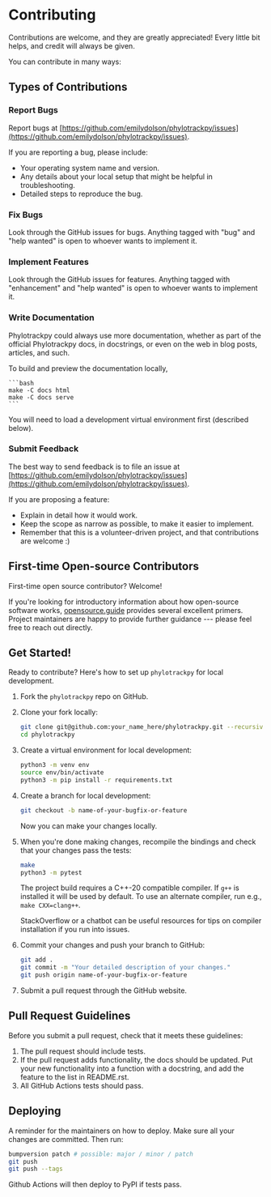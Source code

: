 # Contributing

Contributions are welcome, and they are greatly appreciated! Every little bit
helps, and credit will always be given.

You can contribute in many ways:

## Types of Contributions

### Report Bugs

Report bugs at [https://github.com/emilydolson/phylotrackpy/issues](https://github.com/emilydolson/phylotrackpy/issues).

If you are reporting a bug, please include:

- Your operating system name and version.
- Any details about your local setup that might be helpful in troubleshooting.
- Detailed steps to reproduce the bug.

### Fix Bugs

Look through the GitHub issues for bugs. Anything tagged with "bug" and "help
wanted" is open to whoever wants to implement it.

### Implement Features

Look through the GitHub issues for features. Anything tagged with "enhancement"
and "help wanted" is open to whoever wants to implement it.

### Write Documentation

Phylotrackpy could always use more documentation, whether as part of the
official Phylotrackpy docs, in docstrings, or even on the web in blog posts,
articles, and such.

To build and preview the documentation locally,

    ```bash
    make -C docs html
    make -C docs serve
    ```

You will need to load a development virtual environment first (described below).

### Submit Feedback

The best way to send feedback is to file an issue at [https://github.com/emilydolson/phylotrackpy/issues](https://github.com/emilydolson/phylotrackpy/issues).

If you are proposing a feature:

- Explain in detail how it would work.
- Keep the scope as narrow as possible, to make it easier to implement.
- Remember that this is a volunteer-driven project, and that contributions
  are welcome :)

## First-time Open-source Contributors

First-time open source contributor?
Welcome!

If you're looking for introductory information about how open-source software works, [opensource.guide](https://opensource.guide) provides several excellent primers.
Project maintainers are happy to provide further guidance --- please feel free to reach out directly.

## Get Started!

Ready to contribute? Here's how to set up `phylotrackpy` for local development.

1. Fork the `phylotrackpy` repo on GitHub.
2. Clone your fork locally:

    ```bash
    git clone git@github.com:your_name_here/phylotrackpy.git --recursive
    cd phylotrackpy
    ```

3. Create a virtual environment for local development:

    ```bash
    python3 -m venv env
    source env/bin/activate
    python3 -m pip install -r requirements.txt
    ```

4. Create a branch for local development:

    ```bash
    git checkout -b name-of-your-bugfix-or-feature
    ```

   Now you can make your changes locally.

5. When you're done making changes, recompile the bindings and check that your changes pass the tests:

    ```bash
    make
    python3 -m pytest
    ```

   The project build requires a C++-20 compatible compiler.
   If `g++` is installed it will be used by default.
   To use an alternate compiler, run e.g., `make CXX=clang++`.

   StackOverflow or a chatbot can be useful resources for tips on compiler installation if you run into issues.

6. Commit your changes and push your branch to GitHub:

    ```bash
    git add .
    git commit -m "Your detailed description of your changes."
    git push origin name-of-your-bugfix-or-feature
    ```

7. Submit a pull request through the GitHub website.

## Pull Request Guidelines

Before you submit a pull request, check that it meets these guidelines:

1. The pull request should include tests.
2. If the pull request adds functionality, the docs should be updated. Put
   your new functionality into a function with a docstring, and add the
   feature to the list in README.rst.
3. All GitHub Actions tests should pass.

## Deploying

A reminder for the maintainers on how to deploy.
Make sure all your changes are committed.
Then run:

```bash
bumpversion patch # possible: major / minor / patch
git push
git push --tags
```

Github Actions will then deploy to PyPI if tests pass.
